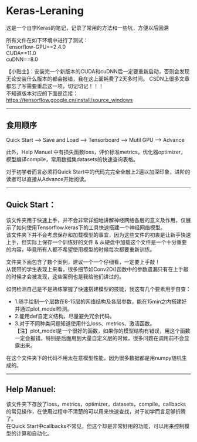 # Keras-Leraning
这是一个自学Keras的笔记，记录了常用的方法和一些坑，方便以后回溯

所有文件在如下环境中进行了测试：  
Tensorflow-GPU==2.4.0  
CUDA==11.0  
cuDNN==8.0  

【小贴士】：安装完一个新版本的CUDA和cuDNN后一定要重新启动，否则会发现无论安装什么版本的都会报错，我在这上面耗费了2天多时间。
           CSDN上很多文章都忘了写需要重启这一项，切记切记！！！  
           不知道版本对应的下面是连接：  
           https://tensorflow.google.cn/install/source_windows

------------------------------

## 食用顺序
Quick Start -->  Save and Load --> Tensorboard --> Mutil GPU --> Advance  

此外，Help Manuel 中有损失函数loss，评价标准metrics，优化器optimizer，模型编译compile，常用数据集datasets的快速查询表格。  

对于初学者而言必须将Quick Start中的代码完完全全敲上2遍以加深印象，进阶的读者可以直接从Advance开始阅读。

------------------------------

## Quick Start：
该文件夹用于快速上手，并不会非常详细地讲解神经网络各层的意义及作用，仅展示了如何使用Tensorflow.keras下的工具快速搭建一个神经网络模型。  
该文件夹下并不会考虑保存和加载模型的事宜，因为这些文件的初衷是让新手快速上手，但实际上保存一个训练好的文件 & 从硬盘中加载这个文件是一个十分重要的内容，毕竟所有人都不希望使用模型的时候每次都要重新训练。

文件夹下面包含了数个案例，建议一个一个仔细看，一定要上手敲！  
从我带的学生表现上来看，很多细节如Conv2D()函数中的参数遗漏只有在上手敲的时候才会被发现，这些案例也是我给他们讲过的。  
  
如何检测自己是不是熟练掌握了快速搭建模型的技能，我这有几个要素用于自查：  
* 1.随手绘制一个层数在8-15层的网络结构及各层参数，能在15min之内搭建好并通过plot_model检测。   
* 2.能用def自定义结构，尽量避免冗余代码。  
* 3.对于不同种类问题知道使用什么loss、metrics、激活函数。  
【注】plot_model是一个很好的函数，如果你的模型结构有错误，用这个函数一定会报错。特别是后面用到大量自定义层的时候，很多问题在调用前不会显露出来。  

在这个文件夹下的代码不用太在意模型性能，因为很多数据都是用numpy随机生成的。


----------------------------------

## Help Manuel:
该文件夹下存放了loss，metrics，optimizer，datasets，compile，callbacks的常见操作，在使用过程中不清楚的可以用来快速查找，对于初学而言足够折腾了。  
在Quick Start中callbacks不常见，但这个却是非常好用的功能，可以用来控制模型的计算和自动化。  


